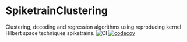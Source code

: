 # SpiketrainClustering
Clustering, decoding and regression algorithms using reproducing kernel Hilbert space techniques spiketrains.
![CI](https://github.com/grero/SpiketrainClustering.jl/actions/workflows/ci.yml/badge.svg)
[![codecov](https://codecov.io/gh/grero/SpiketrainClustering.jl/branch/main/graph/badge.svg?token=hKpdCcWW8y)](https://codecov.io/gh/grero/SpiketrainClustering.jl)
